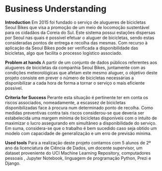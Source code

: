 # Business Understanding

**Introduction**
Em 2015 foi fundado o serviço de alugueres de bicicletas Seoul Bikes que visa a promoção de um meio de locomoção sustentável para os cidadãos da Coreia do Sul. Este sistema possui estações dispersas por Seoul nas quais é possível efetuar o aluguer de bicicletas, sendo estas consideradas pontos de entrega e recolha das mesmas. Com recurso à aplicação da Seoul Bikes pode ser verificada a disponibilidade das bicicletas, algo que facilita o processo logístico associado. 

**Problem at hands**
A partir de um conjunto de dados públicos referentes aos alugueres de bicicletas da companhia Seoul Bikes, juntamente com as condições meteorológicas que afetam este mesmo aluguer, o objetivo deste projeto consiste em prever o número de bicicletas necessárias a disponibilizar a cada hora de forma a tornar o serviço o mais eficiente possível.

**Criteria for Success**
Perante esta situação é pertinente ter em conta os riscos associados, nomeadamente, a escassez de bicicletas disponibilizadas face à procura num determinado ponto de recolha. Como medidas preventivas contra tais riscos considerou-se que deveria ser estabelecida uma margem mínima de bicicletas disponíveis com o intuito de maximizar o lucro assegurando em simultâneo a disponibilidade do serviço. 
Em suma, considera-se que o trabalho é bem sucedido caso seja obtido um modelo com capacidade de generalização e um erro de previsão mínima.

**Used tools**
Para a realização deste projeto contamos com 5 alunos de 2º ano da licenciatura de Ciência de Dados, um docente supervisor, um dataset proveniente do UCI Machine Learning Repository, computadores pessoais , Jupyter Notebook, linguagem de programação Python, Prezi e Django.

